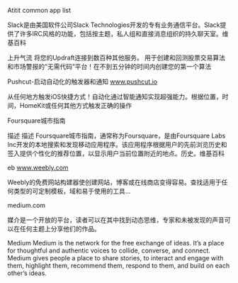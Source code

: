 Atitit common app list


Slack是由美国软件公司Slack Technologies开发的专有业务通信平台。Slack提供了许多IRC风格的功能，包括按主题，私人组和直接消息组织的持久聊天室。维基百科


上升气流
将您的Updraft连接到数百种其他服务。
用于创建和回测股票交易算法和市场警报的“无需代码”平台！在不到五分钟的时间内创建您的第一个算法



Pushcut-启动自动化的触发器和通知
www.pushcut.io



从任何地方触发iOS快捷方式！自动化通过智能通知实现超强能力。根据位置，时间，HomeKit或任何其他方式触发正确的操作


Foursquare城市指南

描述
描述
Foursquare城市指南，通常称为Foursquare，是由Foursquare Labs Inc开发的本地搜索和发现移动应用程序。该应用程序根据用户的先前浏览历史和签入提供个性化的推荐位置，以显示用户当前位置附近的地点。历史。维基百科




eb
www.weebly.com




Weebly的免费网站构建器使创建网站，博客或在线商店变得容易。查找适用于任何类型的可定制模板，域和易于使用的工具...



medium.com




媒介是一个开放的平台，读者可以在其中找到动态思维，专家和未被发现的声音可以在任何主题上分享他们的作品。

Medium
Medium is the network for the free exchange of ideas. It’s a place for thoughtful and authentic voices to collide, converse, and connect. Medium gives people a place to share stories, to interact and engage with them, highlight them, recommend them, respond to them, and build on each other’s ideas.

